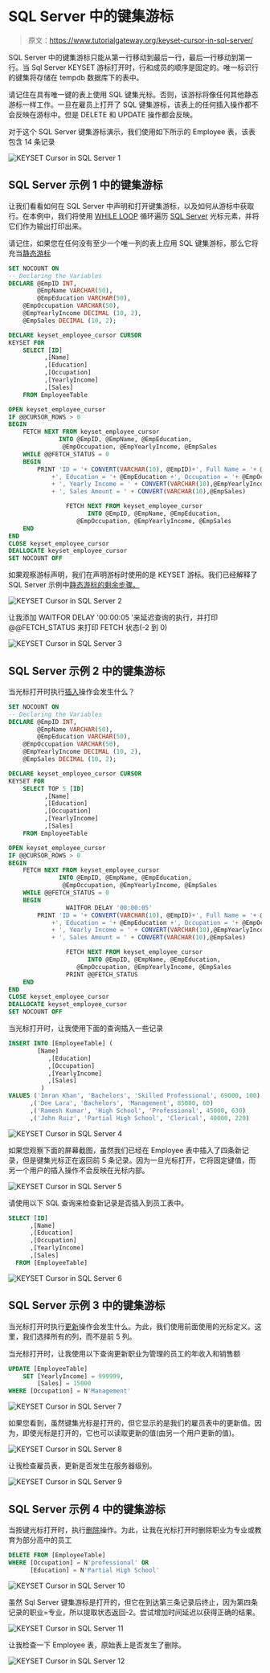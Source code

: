 # SQL Server 中的键集游标

> 原文：<https://www.tutorialgateway.org/keyset-cursor-in-sql-server/>

SQL Server 中的键集游标只能从第一行移动到最后一行，最后一行移动到第一行。当 Sql Server KEYSET 游标打开时，行和成员的顺序是固定的。唯一标识行的键集将存储在 tempdb 数据库下的表中。

请记住在具有唯一键的表上使用 SQL 键集光标。否则，该游标将像任何其他静态游标一样工作。一旦在雇员上打开了 SQL 键集游标，该表上的任何插入操作都不会反映在游标中。但是 DELETE 和 UPDATE 操作都会反映。

对于这个 SQL Server 键集游标演示，我们使用如下所示的 Employee 表，该表包含 14 条记录

![KEYSET Cursor in SQL Server 1](img/b8689e2ec37a509442a554ae638f7dd7.png)

## SQL Server 示例 1 中的键集游标

让我们看看如何在 SQL Server 中声明和打开键集游标，以及如何从游标中获取行。在本例中，我们将使用 [WHILE LOOP](https://www.tutorialgateway.org/sql-while-loop/) 循环遍历 [SQL Server](https://www.tutorialgateway.org/sql/) 光标元素，并将它们作为输出打印出来。

请记住，如果您在任何没有至少一个唯一列的表上应用 SQL 键集游标，那么它将充当[静态游标](https://www.tutorialgateway.org/static-cursor-in-sql-server/)

```sql
SET NOCOUNT ON
-- Declaring the Variables 
DECLARE @EmpID INT,
        @EmpName VARCHAR(50),
        @EmpEducation VARCHAR(50),
	@EmpOccupation VARCHAR(50),
	@EmpYearlyIncome DECIMAL (10, 2), 
	@EmpSales DECIMAL (10, 2);

DECLARE keyset_employee_cursor CURSOR 
KEYSET FOR 
	SELECT [ID]
	      ,[Name]
	      ,[Education]
	      ,[Occupation]
	      ,[YearlyIncome]
	      ,[Sales]
	FROM EmployeeTable

OPEN keyset_employee_cursor
IF @@CURSOR_ROWS > 0
BEGIN 
	FETCH NEXT FROM keyset_employee_cursor 
              INTO @EmpID, @EmpName, @EmpEducation,
		       @EmpOccupation, @EmpYearlyIncome, @EmpSales
	WHILE @@FETCH_STATUS = 0
	BEGIN
		PRINT 'ID = '+ CONVERT(VARCHAR(10), @EmpID)+', Full Name = '+ @EmpName
			+', Education = '+ @EmpEducation +', Occupation = '+ @EmpOccupation 
			+ ', Yearly Income = ' + CONVERT(VARCHAR(10),@EmpYearlyIncome)
			+ ', Sales Amount = ' + CONVERT(VARCHAR(10),@EmpSales)

                FETCH NEXT FROM keyset_employee_cursor
                      INTO @EmpID, @EmpName, @EmpEducation,
				   @EmpOccupation, @EmpYearlyIncome, @EmpSales
	END
END
CLOSE keyset_employee_cursor
DEALLOCATE keyset_employee_cursor
SET NOCOUNT OFF
```

如果观察游标声明，我们在声明游标时使用的是 KEYSET 游标。我们已经解释了 SQL Server 示例中[静态游标的剩余步骤。](https://www.tutorialgateway.org/static-cursor-in-sql-server/)

![KEYSET Cursor in SQL Server 2](img/15a857d768b9242316284a0d82f96abd.png)

让我添加 WAITFOR DELAY '00:00:05 '来延迟查询的执行，并打印@@FETCH_STATUS 来打印 FETCH 状态(-2 到 0)

![KEYSET Cursor in SQL Server 3](img/f50f930cfc4b27d9f2a9fd4c18ff41ca.png)

## SQL Server 示例 2 中的键集游标

当光标打开时执行[插入](https://www.tutorialgateway.org/sql-insert-statement/)操作会发生什么？

```sql
SET NOCOUNT ON
-- Declaring the Variables 
DECLARE @EmpID INT,
        @EmpName VARCHAR(50),
        @EmpEducation VARCHAR(50),
	@EmpOccupation VARCHAR(50),
	@EmpYearlyIncome DECIMAL (10, 2), 
	@EmpSales DECIMAL (10, 2);

DECLARE keyset_employee_cursor CURSOR 
KEYSET FOR 
	SELECT TOP 5 [ID]
	      ,[Name]
	      ,[Education]
	      ,[Occupation]
	      ,[YearlyIncome]
	      ,[Sales]
	FROM EmployeeTable

OPEN keyset_employee_cursor
IF @@CURSOR_ROWS > 0
BEGIN 
	FETCH NEXT FROM keyset_employee_cursor 
              INTO @EmpID, @EmpName, @EmpEducation,
		       @EmpOccupation, @EmpYearlyIncome, @EmpSales
	WHILE @@FETCH_STATUS = 0
	BEGIN
                WAITFOR DELAY '00:00:05'
		PRINT 'ID = '+ CONVERT(VARCHAR(10), @EmpID)+', Full Name = '+ @EmpName
			+', Education = '+ @EmpEducation +', Occupation = '+ @EmpOccupation 
			+ ', Yearly Income = ' + CONVERT(VARCHAR(10),@EmpYearlyIncome)
			+ ', Sales Amount = ' + CONVERT(VARCHAR(10),@EmpSales)

                FETCH NEXT FROM keyset_employee_cursor
                      INTO @EmpID, @EmpName, @EmpEducation,
				   @EmpOccupation, @EmpYearlyIncome, @EmpSales
                PRINT @@FETCH_STATUS
	END
END
CLOSE keyset_employee_cursor
DEALLOCATE keyset_employee_cursor
SET NOCOUNT OFF
```

当光标打开时，让我使用下面的查询插入一些记录

```sql
INSERT INTO [EmployeeTable] (
		[Name]
	       ,[Education]
	       ,[Occupation]
	       ,[YearlyIncome]
	       ,[Sales]
	     )
VALUES ('Imran Khan', 'Bachelors', 'Skilled Professional', 69000, 100)
      ,('Doe Lara', 'Bachelors', 'Management', 85000, 60)
      ,('Ramesh Kumar', 'High School', 'Professional', 45000, 630)
      ,('John Ruiz', 'Partial High School', 'Clerical', 40000, 220)
```

![KEYSET Cursor in SQL Server 4](img/eff05e2dbbf0069dfaf35cf4e4d5b989.png)

如果您观察下面的屏幕截图，虽然我们已经在 Employee 表中插入了四条新记录，但是键集光标正在返回前 5 条记录。因为一旦光标打开，它将固定键值，而另一个用户的插入操作不会反映在光标内部。

![KEYSET Cursor in SQL Server 5](img/b8d101dd50d6b864a910ddb436a2cadb.png)

请使用以下 SQL 查询来检查新记录是否插入到员工表中。

```sql
SELECT [ID]
      ,[Name]
      ,[Education]
      ,[Occupation]
      ,[YearlyIncome]
      ,[Sales]
  FROM [EmployeeTable]

```

![KEYSET Cursor in SQL Server 6](img/e29f4877fb6d1bf56419d72dc62518ce.png)

## SQL Server 示例 3 中的键集游标

当光标打开时执行[更新](https://www.tutorialgateway.org/sql-update-statement/)操作会发生什么。为此，我们使用前面使用的光标定义。这里，我们选择所有的列，而不是前 5 列。

当光标打开时，让我使用以下查询更新职业为管理的员工的年收入和销售额

```sql
UPDATE [EmployeeTable] 
    SET [YearlyIncome] = 999999,
        [Sales] = 15000
WHERE [Occupation] = N'Management'
```

![KEYSET Cursor in SQL Server 7](img/514f9f4a77ccdb9b0d301c459cc7585c.png)

如果您看到，虽然键集光标是打开的，但它显示的是我们的雇员表中的更新值。因为，即使光标是打开的，它也可以读取更新的值(由另一个用户更新的值)。

![KEYSET Cursor in SQL Server 8](img/8b6c42b10a808e8a878aaf52531e0a31.png)

让我检查雇员表，更新是否发生在服务器级别。

![KEYSET Cursor in SQL Server 9](img/2dd66f3842a20bb055bca2e37b3c5d95.png)

## SQL Server 示例 4 中的键集游标

当按键光标打开时，执行[删除](https://www.tutorialgateway.org/sql-delete-statement/)操作。为此，让我在光标打开时删除职业为专业或教育为部分高中的员工

```sql
DELETE FROM [EmployeeTable] 
WHERE [Occupation] = N'professional' OR
      [Education] = N'Partial High School'
```

![KEYSET Cursor in SQL Server 10](img/0405b37d1d67e29de0a34157a78c7b82.png)

虽然 Sql Server 键集游标是打开的，但它在到达第三条记录后终止，因为第四条记录的职业=专业，所以提取状态返回-2。尝试增加时间延迟以获得正确的结果。

![KEYSET Cursor in SQL Server 11](img/52c759e04dff7a0c98bda825f8fbff1f.png)

让我检查一下 Employee 表，原始表上是否发生了删除。

![KEYSET Cursor in SQL Server 12](img/7b6fae23047e1374a839cdd4839211c3.png)